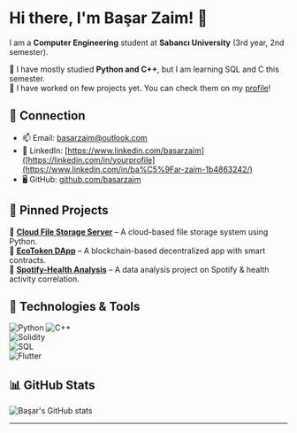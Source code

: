 # Hi there, I'm Başar Zaim! 👋  
I am a **Computer Engineering** student at **Sabancı University** (3rd year, 2nd semester).

🔹 I have mostly studied **Python and  C++**, but I am learning SQL and C this semester.  
🔹 I have worked on few projects yet. You can check them on my [profile](https://github.com/basarzaim/)!  

## 🔗 Connection
- 📫 Email: [basarzaim@outlook.com](basarzaim@outlook.com)  
- 🔗 LinkedIn: [https://www.linkedin.com/basarzaim]([https://linkedin.com/in/yourprofile](https://www.linkedin.com/in/ba%C5%9Far-zaim-1b4863242/)  
- 🖥️ GitHub: [github.com/basarzaim](https://github.com/basarzaim)  

## 📌 Pinned Projects  
🔹 **[Cloud File Storage Server](https://github.com/basarzaim/Cloud-File-Storage-Server)** – A cloud-based file storage system using Python.  
🔹 **[EcoToken DApp](https://github.com/basarzaim/DApp-EcoToken)** – A blockchain-based decentralized app with smart contracts.  
🔹 **[Spotify-Health Analysis](https://github.com/basarzaim/Spotify-Health-Analysis)** – A data analysis project on Spotify & health activity correlation.  

## 🚀 Technologies & Tools  
![Python](https://img.shields.io/badge/Python-3776AB?style=for-the-badge&logo=python&logoColor=white) 
![C++](https://img.shields.io/badge/C++-00599C?style=for-the-badge&logo=c%2B%2B&logoColor=white)  
![Solidity](https://img.shields.io/badge/Solidity-363636?style=for-the-badge&logo=solidity&logoColor=white)  
![SQL](https://img.shields.io/badge/SQL-CC2927?style=for-the-badge&logo=microsoft-sql-server&logoColor=white)  
![Flutter](https://img.shields.io/badge/Flutter-02569B?style=for-the-badge&logo=flutter&logoColor=white)  

## 📊 GitHub Stats  
![Başar's GitHub stats](https://github-readme-stats.vercel.app/api?username=basarzaim&show_icons=true&theme=radical)  

---
